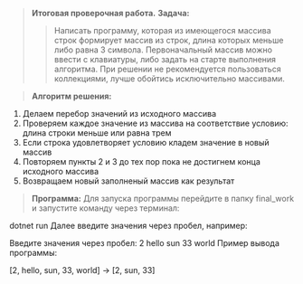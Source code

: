 > **Итоговая проверочная работа.**
> **Задача:**
>>Написать программу, которая из имеющегося массива строк формирует массив из строк, длина которых меньше либо равна 3 символа.
>> Первоначальный массив можно ввести с клавиатуры, либо задать на старте выполнения алгоритма.
>>  При решении не рекомендуется пользоваться коллекциями, лучше обойтись исключительно массивами.

> **Алгоритм решения:**
1. Делаем перебор значений из исходного массива
2. Проверяем каждое значение из массива на соответствие условию: длина строки меньше или равна трем
3. Если строка удовлетворяет условию кладем значение в новый массив
4. Повторяем пункты 2 и 3 до тех пор пока не достигнем конца исходного массива
5. Возвращаем новый заполненый массив как результат

> **Программа:**
Для запуска программы перейдите в папку final_work и запустите команду через терминал:

dotnet run 
Далее введите значения через пробел, например:

Введите значения через пробел: 2 hello sun 33 world
Пример вывода программы:

[2, hello, sun, 33, world] -> [2, sun, 33]

